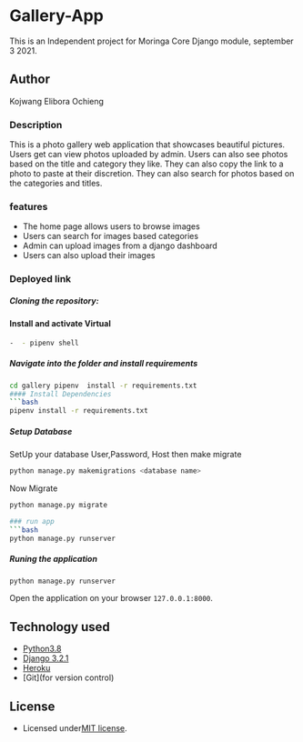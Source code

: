# Gallery-App
This is an Independent project for Moringa Core Django module, september 3 2021.

## Author
Kojwang Elibora Ochieng

### Description
This is a photo gallery web application that showcases beautiful pictures. Users get can view photos uploaded by admin. Users can also see photos based on the title and category they like. They can also copy the link to a photo to paste at their discretion. They can also search for photos based on the categories and titles.

### features
- The home page allows users to browse images 
- Users can search for images based categories
- Admin can upload images from a django dashboard
- Users can also upload their images

### Deployed link


##### Cloning the repository:

 


#### Install and activate Virtual
 ```bash 
-  - pipenv shell 
```  

##### Navigate into the folder and install requirements  
 ```bash 
cd gallery pipenv  install -r requirements.txt 
#### Install Dependencies  
 ```bash 
 pipenv install -r requirements.txt 
```  
##### Setup Database  
  SetUp your database User,Password, Host then make migrate  
 ```bash 
python manage.py makemigrations <database name>
 ``` 
 Now Migrate  
 ```bash 
 python manage.py migrate 

### run app
 ```bash 
 python manage.py runserver 
```  
##### Runing the application 
 ```bash 
 python manage.py runserver
```
Open the application on your browser `127.0.0.1:8000`.  

## Technology used  
  
* [Python3.8](https://www.python.org/)  
* [Django 3.2.1](https://docs.djangoproject.com/en/3.0/) 
* [Heroku](https://heroku.com)  
* [Git](for version control)

## License

- Licensed under[MIT license](license).